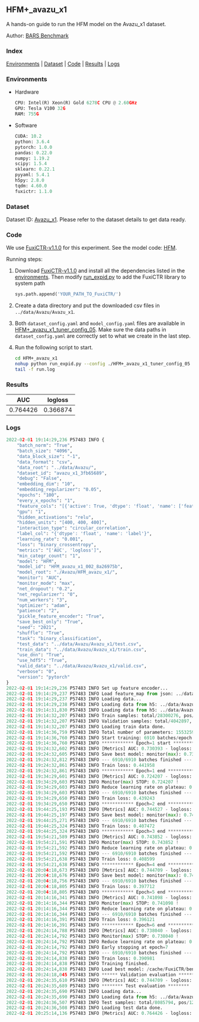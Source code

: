 ## HFM+_avazu_x1

A hands-on guide to run the HFM model on the Avazu_x1 dataset.

Author: [BARS Benchmark](https://github.com/reczoo/BARS/blob/main/CITATION)

### Index
[Environments](#Environments) | [Dataset](#Dataset) | [Code](#Code) | [Results](#Results) | [Logs](#Logs)

### Environments
+ Hardware

  ```python
  CPU: Intel(R) Xeon(R) Gold 6278C CPU @ 2.60GHz
  GPU: Tesla V100 32G
  RAM: 755G

  ```

+ Software

  ```python
  CUDA: 10.2
  python: 3.6.4
  pytorch: 1.0.0
  pandas: 0.22.0
  numpy: 1.19.2
  scipy: 1.5.4
  sklearn: 0.22.1
  pyyaml: 5.4.1
  h5py: 2.8.0
  tqdm: 4.60.0
  fuxictr: 1.1.0

  ```

### Dataset
Dataset ID: [Avazu_x1](https://github.com/reczoo/Datasets/tree/main/Avazu/Avazu_x1). Please refer to the dataset details to get data ready.

### Code

We use [FuxiCTR-v1.1.0](https://github.com/reczoo/FuxiCTR/tree/v1.1.0) for this experiment. See the model code: [HFM](https://github.com/reczoo/FuxiCTR/blob/v1.1.0/fuxictr/pytorch/models/HFM.py).

Running steps:

1. Download [FuxiCTR-v1.1.0](https://github.com/reczoo/FuxiCTR/archive/refs/tags/v1.1.0.zip) and install all the dependencies listed in the [environments](#environments). Then modify [run_expid.py](./run_expid.py#L5) to add the FuxiCTR library to system path
    
    ```python
    sys.path.append('YOUR_PATH_TO_FuxiCTR/')
    ```

2. Create a data directory and put the downloaded csv files in `../data/Avazu/Avazu_x1`.

3. Both `dataset_config.yaml` and `model_config.yaml` files are available in [HFM+_avazu_x1_tuner_config_05](./HFM+_avazu_x1_tuner_config_05). Make sure the data paths in `dataset_config.yaml` are correctly set to what we create in the last step.

4. Run the following script to start.

    ```bash
    cd HFM+_avazu_x1
    nohup python run_expid.py --config ./HFM+_avazu_x1_tuner_config_05 --expid HFM_avazu_x1_002_8a26975b --gpu 0 > run.log &
    tail -f run.log
    ```

### Results

| AUC | logloss  |
|:--------------------:|:--------------------:|
| 0.764426 | 0.366874  |


### Logs
```python
2022-02-01 19:14:29,236 P57483 INFO {
    "batch_norm": "True",
    "batch_size": "4096",
    "data_block_size": "-1",
    "data_format": "csv",
    "data_root": "../data/Avazu/",
    "dataset_id": "avazu_x1_3fb65689",
    "debug": "False",
    "embedding_dim": "10",
    "embedding_regularizer": "0.05",
    "epochs": "100",
    "every_x_epochs": "1",
    "feature_cols": "[{'active': True, 'dtype': 'float', 'name': ['feat_1', 'feat_2', 'feat_3', 'feat_4', 'feat_5', 'feat_6', 'feat_7', 'feat_8', 'feat_9', 'feat_10', 'feat_11', 'feat_12', 'feat_13', 'feat_14', 'feat_15', 'feat_16', 'feat_17', 'feat_18', 'feat_19', 'feat_20', 'feat_21', 'feat_22'], 'type': 'categorical'}]",
    "gpu": "1",
    "hidden_activations": "relu",
    "hidden_units": "[400, 400, 400]",
    "interaction_type": "circular_correlation",
    "label_col": "{'dtype': 'float', 'name': 'label'}",
    "learning_rate": "0.001",
    "loss": "binary_crossentropy",
    "metrics": "['AUC', 'logloss']",
    "min_categr_count": "1",
    "model": "HFM",
    "model_id": "HFM_avazu_x1_002_8a26975b",
    "model_root": "./Avazu/HFM_avazu_x1/",
    "monitor": "AUC",
    "monitor_mode": "max",
    "net_dropout": "0.2",
    "net_regularizer": "0",
    "num_workers": "3",
    "optimizer": "adam",
    "patience": "2",
    "pickle_feature_encoder": "True",
    "save_best_only": "True",
    "seed": "2021",
    "shuffle": "True",
    "task": "binary_classification",
    "test_data": "../data/Avazu/Avazu_x1/test.csv",
    "train_data": "../data/Avazu/Avazu_x1/train.csv",
    "use_dnn": "True",
    "use_hdf5": "True",
    "valid_data": "../data/Avazu/Avazu_x1/valid.csv",
    "verbose": "0",
    "version": "pytorch"
}
2022-02-01 19:14:29,236 P57483 INFO Set up feature encoder...
2022-02-01 19:14:29,237 P57483 INFO Load feature_map from json: ../data/Avazu/avazu_x1_3fb65689/feature_map.json
2022-02-01 19:14:29,237 P57483 INFO Loading data...
2022-02-01 19:14:29,238 P57483 INFO Loading data from h5: ../data/Avazu/avazu_x1_3fb65689/train.h5
2022-02-01 19:14:31,830 P57483 INFO Loading data from h5: ../data/Avazu/avazu_x1_3fb65689/valid.h5
2022-02-01 19:14:32,207 P57483 INFO Train samples: total/28300276, pos/4953382, neg/23346894, ratio/17.50%, blocks/1
2022-02-01 19:14:32,207 P57483 INFO Validation samples: total/4042897, pos/678699, neg/3364198, ratio/16.79%, blocks/1
2022-02-01 19:14:32,207 P57483 INFO Loading train data done.
2022-02-01 19:14:36,759 P57483 INFO Total number of parameters: 15532591.
2022-02-01 19:14:36,760 P57483 INFO Start training: 6910 batches/epoch
2022-02-01 19:14:36,760 P57483 INFO ************ Epoch=1 start ************
2022-02-01 19:24:32,602 P57483 INFO [Metrics] AUC: 0.730393 - logloss: 0.424244
2022-02-01 19:24:32,605 P57483 INFO Save best model: monitor(max): 0.730393
2022-02-01 19:24:32,812 P57483 INFO --- 6910/6910 batches finished ---
2022-02-01 19:24:32,861 P57483 INFO Train loss: 0.441958
2022-02-01 19:24:32,861 P57483 INFO ************ Epoch=1 end ************
2022-02-01 19:34:29,601 P57483 INFO [Metrics] AUC: 0.724207 - logloss: 0.418882
2022-02-01 19:34:29,603 P57483 INFO Monitor(max) STOP: 0.724207 !
2022-02-01 19:34:29,603 P57483 INFO Reduce learning rate on plateau: 0.000100
2022-02-01 19:34:29,603 P57483 INFO --- 6910/6910 batches finished ---
2022-02-01 19:34:29,650 P57483 INFO Train loss: 0.439243
2022-02-01 19:34:29,650 P57483 INFO ************ Epoch=2 end ************
2022-02-01 19:44:25,193 P57483 INFO [Metrics] AUC: 0.744527 - logloss: 0.397171
2022-02-01 19:44:25,197 P57483 INFO Save best model: monitor(max): 0.744527
2022-02-01 19:44:25,271 P57483 INFO --- 6910/6910 batches finished ---
2022-02-01 19:44:25,324 P57483 INFO Train loss: 0.407472
2022-02-01 19:44:25,324 P57483 INFO ************ Epoch=3 end ************
2022-02-01 19:54:21,589 P57483 INFO [Metrics] AUC: 0.743852 - logloss: 0.396882
2022-02-01 19:54:21,591 P57483 INFO Monitor(max) STOP: 0.743852 !
2022-02-01 19:54:21,592 P57483 INFO Reduce learning rate on plateau: 0.000010
2022-02-01 19:54:21,592 P57483 INFO --- 6910/6910 batches finished ---
2022-02-01 19:54:21,638 P57483 INFO Train loss: 0.408599
2022-02-01 19:54:21,638 P57483 INFO ************ Epoch=4 end ************
2022-02-01 20:04:18,673 P57483 INFO [Metrics] AUC: 0.744709 - logloss: 0.396570
2022-02-01 20:04:18,676 P57483 INFO Save best model: monitor(max): 0.744709
2022-02-01 20:04:18,756 P57483 INFO --- 6910/6910 batches finished ---
2022-02-01 20:04:18,805 P57483 INFO Train loss: 0.397712
2022-02-01 20:04:18,805 P57483 INFO ************ Epoch=5 end ************
2022-02-01 20:14:16,341 P57483 INFO [Metrics] AUC: 0.741098 - logloss: 0.398353
2022-02-01 20:14:16,344 P57483 INFO Monitor(max) STOP: 0.741098 !
2022-02-01 20:14:16,344 P57483 INFO Reduce learning rate on plateau: 0.000001
2022-02-01 20:14:16,344 P57483 INFO --- 6910/6910 batches finished ---
2022-02-01 20:14:16,391 P57483 INFO Train loss: 0.396121
2022-02-01 20:14:16,391 P57483 INFO ************ Epoch=6 end ************
2022-02-01 20:24:14,788 P57483 INFO [Metrics] AUC: 0.738040 - logloss: 0.400372
2022-02-01 20:24:14,792 P57483 INFO Monitor(max) STOP: 0.738040 !
2022-02-01 20:24:14,792 P57483 INFO Reduce learning rate on plateau: 0.000001
2022-02-01 20:24:14,792 P57483 INFO Early stopping at epoch=7
2022-02-01 20:24:14,792 P57483 INFO --- 6910/6910 batches finished ---
2022-02-01 20:24:14,838 P57483 INFO Train loss: 0.390981
2022-02-01 20:24:14,838 P57483 INFO Training finished.
2022-02-01 20:24:14,838 P57483 INFO Load best model: /cache/FuxiCTR/benchmarks/Avazu/HFM_avazu_x1/avazu_x1_3fb65689/HFM_avazu_x1_002_8a26975b.model
2022-02-01 20:24:18,045 P57483 INFO ****** Validation evaluation ******
2022-02-01 20:24:35,610 P57483 INFO [Metrics] AUC: 0.744709 - logloss: 0.396570
2022-02-01 20:24:35,689 P57483 INFO ******** Test evaluation ********
2022-02-01 20:24:35,690 P57483 INFO Loading data...
2022-02-01 20:24:35,690 P57483 INFO Loading data from h5: ../data/Avazu/avazu_x1_3fb65689/test.h5
2022-02-01 20:24:36,507 P57483 INFO Test samples: total/8085794, pos/1232985, neg/6852809, ratio/15.25%, blocks/1
2022-02-01 20:24:36,508 P57483 INFO Loading test data done.
2022-02-01 20:25:14,136 P57483 INFO [Metrics] AUC: 0.764426 - logloss: 0.366874

```
